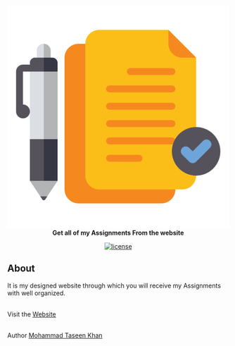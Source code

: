 <p align="center">
    <a href="https://mohammadtaseenkhan.github.io/Assignments/">
        <img src="img/document.png"/>
    </a>
    <br>
    <strong>Get all of my Assignments From the website</strong>
</p>
<p align="center">
    <a href="https://github.com/MohammadTaseenKhan/Assignments/blob/7d3fac18bc2eb334c04e575964e059fdd3c90f1b/LICENSE"><img src="https://img.shields.io/github/license/joeblau/gitignore.io.svg?style=flat-square" alt="license"></a>
</p>

## About

It is my designed website through which you will receive my Assignments with well organized.

<br>Visit the <a href="https://mohammadtaseenkhan.github.io/Assignments/" target="_blank">Website</a>

<br>Author <a href="https://www.facebook.com/mdtaseen.khan.77" target="_blank">Mohammad Taseen Khan</a>
<!-- GitAds-Verify: QD5SRUB31UPL4PVR3EUR9XSPG51U425A -->
